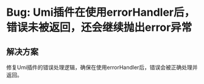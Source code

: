 # Bug: Umi插件在使用errorHandler后，错误未被返回，还会继续抛出error异常

## 解决方案

修复Umi插件的错误处理逻辑，确保在使用errorHandler后，错误会被正确处理并返回。
